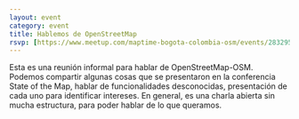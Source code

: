 ```yaml
---
layout: event
category: event
title: Hablemos de OpenStreetMap
rsvp: [https://www.meetup.com/maptime-bogota-colombia-osm/events/283295807](https://www.meetup.com/maptime-bogota-colombia-osm/events/286232973/)
---
```


Esta es una reunión informal para hablar de OpenStreetMap-OSM.
Podemos compartir algunas cosas que se presentaron en la conferencia State of the Map,
hablar de funcionalidades desconocidas,
presentación de cada uno para identificar intereses.
En general, es una charla abierta sin mucha estructura, para poder hablar de lo que queramos.

